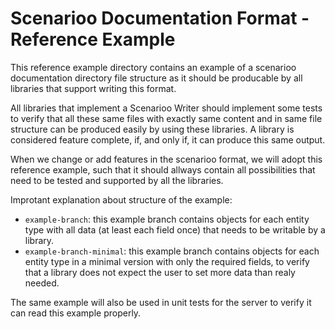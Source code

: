 # Scenarioo Documentation Format - Reference Example

This reference example directory contains an example of a scenarioo documentation directory file structure as it should be producable by all libraries that support writing this format.

All libraries that implement a Scenarioo Writer should implement some tests to verify that all these same files with exactly same content and in same file structure can be produced easily by using these libraries. A library is considered feature complete, if, and only if, it can produce this same output.

When we change or add features in the scenarioo format, we will adopt this reference example, such that it should allways contain all possibilities that need to be tested and supported by all the libraries.

Improtant explanation about structure of the example: 
* `example-branch`: this example branch contains objects for each entity type with all data (at least each field once) that needs to be writable by a library.
* `example-branch-minimal`: this example branch contains objects for each entity type in a minimal version with only the required fields, to verify that a library does not expect the user to set more data than realy needed.

The same example will also be used in unit tests for the server to verify it can read this example properly.
